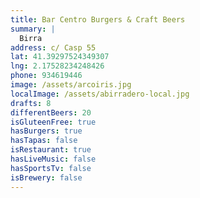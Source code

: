 ```yaml
---
title: Bar Centro Burgers & Craft Beers
summary: |
  Birra
address: c/ Casp 55
lat: 41.39297524349307
lng: 2.17528234248426
phone: 934619446
image: /assets/arcoiris.jpg
localImage: /assets/abirradero-local.jpg
drafts: 8
differentBeers: 20
isGluteenFree: true
hasBurgers: true
hasTapas: false
isRestaurant: true
hasLiveMusic: false
hasSportsTv: false
isBrewery: false
---
```

